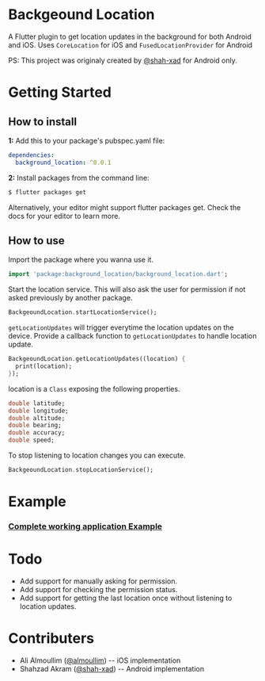 # Backgeound Location

A Flutter plugin to get location updates in the background for both Android and iOS. Uses `CoreLocation` for iOS and `FusedLocationProvider` for Android

PS: This project was originaly created by [@shah-xad](https://github.com/shah-xad/flutter_background_location) for Android only.

# Getting Started

## How to install

**1:** Add this to your package's pubspec.yaml file:

```yaml
dependencies:
  background_location: ^0.0.1
```

**2:** Install packages from the command line:

```bash
$ flutter packages get
```

Alternatively, your editor might support flutter packages get. Check the docs for your editor to learn more.

## How to use

Import the package where you wanna use it.

```dart
import 'package:background_location/background_location.dart';
```

Start the location service. This will also ask the user for permission if not asked previously by another package.

```dart
BackgeoundLocation.startLocationService();
```

`getLocationUpdates` will trigger everytime the location updates on the device. Provide a callback function to `getLocationUpdates` to handle location update.

```dart
BackgeoundLocation.getLocationUpdates((location) {
  print(location);
});
```

location is a `Class` exposing the following properties.

```dart
double latitude;
double longitude;
double altitude;
double bearing;
double accuracy;
double speed;
```

To stop listening to location changes you can execute.

```dart
BackgeoundLocation.stopLocationService();
```

# Example

### [Complete working application Example](https://github.com/almoullim/background_location/tree/master/example)

# Todo

- Add support for manually asking for permission.
- Add support for checking the permission status.
- Add support for getting the last location once without listening to location updates.

# Contributers

- Ali Almoullim ([@almoullim](https://github.com/Almoullim)) -- iOS implementation
- Shahzad Akram ([@shah-xad](https://github.com/shah-xad)) -- Android implementation
